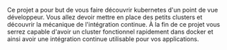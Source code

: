 Ce projet a pour but de vous faire découvrir kubernetes d'un point de vue développeur. Vous allez devoir mettre en place des petits clusters et découvrir la mécanique de l'intégration continue. À la fin de ce projet vous serrez capable d'avoir un cluster fonctionnel rapidement dans docker et ainsi avoir une intégration continue utilisable pour vos applications. 
